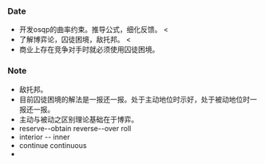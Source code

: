 ### Date
- 开发osqp的曲率约束。推导公式，细化反馈。 <
- 了解博弈论，囚徒困境，敌托邦。 <
- 商业上存在竞争对手时就必须使用囚徒困境。 

### Note
- 敌托邦。
- 目前囚徒困境的解法是一报还一报。处于主动地位时示好，处于被动地位时一报还一报。
- 主动与被动之区别理论基础在于博弈。
- reserve--obtain reverse--over roll
- interior -- inner
- continue continuous
- 